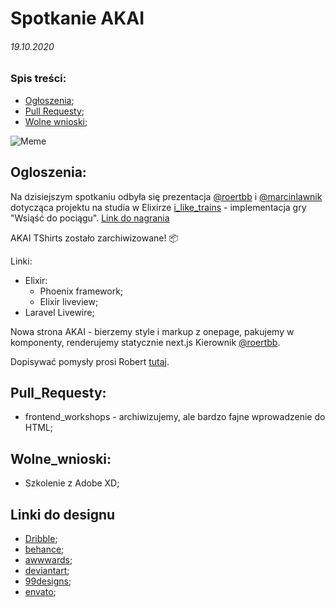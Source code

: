 # Spotkanie AKAI 
###### 19.10.2020

### Spis treści:
- [Ogłoszenia](#Ogloszenia);
- [Pull Requesty](#Pull_Requesty);
- [Wolne wnioski](#Wolne_wnioski);

![Meme](https://external-preview.redd.it/Jy6TzYfcPAaa9QQ4zUIQNhs14DlmOy5LwZlHXSRz1G4.jpg?auto=webp&s=00db864d7ea4edece24511e3cc43366ac923ad31)

## Ogloszenia:
Na dzisiejszym spotkaniu odbyła się prezentacja [@roertbb](https://github.com/roertbb) i [@marcinlawnik](https://github.com/marcinlawnik) dotycząca projektu na studia w Elixirze
[i_like_trains](https://github.com/marcinlawnik/i_like_trains) - implementacja gry "Wsiąść do pociągu". [Link do nagrania](https://drive.google.com/file/d/1G7bzuLdft3Uuw0xyDBXcX5Z5QzbRRfqA/view)

AKAI TShirts zostało zarchiwizowane! :package:

Linki:
 - Elixir:
   - Phoenix framework;
   - Elixir liveview;
 - Laravel Livewire;

 Nowa strona AKAI - bierzemy style i markup z onepage, pakujemy w komponenty, renderujemy statycznie next.js
 Kierownik [@roertbb](https://github.com/roertbb).
 
 Dopisywać pomysły prosi Robert [tutaj](https://docs.google.com/document/d/1fvtt9i0qCDkP8ugqxgRi5g_zx26p6N6T3YNC5W3RJlU/edit).

## Pull_Requesty:
 - frontend_workshops - archiwizujemy, ale bardzo fajne wprowadzenie do HTML;

## Wolne_wnioski:
 - Szkolenie z Adobe XD;
 
## Linki do designu
 - [Dribble](https://dribbble.com/);
 - [behance](https://www.behance.net/);
 - [awwwards](https://www.awwwards.com/);
 - [deviantart](https://www.deviantart.com/);
 - [99designs](https://99designs.com/);
 - [envato](https://envato.com/);
